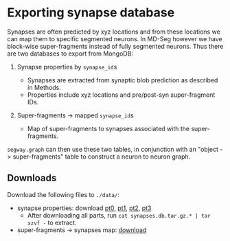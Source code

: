 # Exporting synapse database

Synapses are often predicted by xyz locations and from these locations we can map them to specific segmented neurons. In MD-Seg however we have block-wise super-fragments instead of fully segmented neurons. Thus there are two databases to export from MongoDB:

1. Synapse properties by `synapse_id`s
    - Synapses are extracted from synaptic blob prediction as described in Methods.
    - Properties include xyz locations and pre/post-syn super-fragment IDs.

2. Super-fragments -> mapped `synapse_id`s
    - Map of super-fragments to synapses associated with the super-fragments.

`segway.graph` can then use these two tables, in conjunction with an "object -> super-fragments" table to construct a neuron to neuron graph.

## Downloads

Download the following files to `./data/`:
- synapse properties: download [pt0](https://github.com/htem/cb2_project_analysis_files/releases/download/230414/synapses.db.tar.gz.aa), [pt1](https://github.com/htem/cb2_project_analysis_files/releases/download/230414/synapses.db.tar.gz.ab), [pt2](https://github.com/htem/cb2_project_analysis_files/releases/download/230414/synapses.db.tar.gz.ac), [pt3](https://github.com/htem/cb2_project_analysis_files/releases/download/230414/synapses.db.tar.gz.ad)
    - After downloading all parts, run `cat synapses.db.tar.gz.* | tar xzvf -` to extract.
- super-fragments -> synapses map: [download](https://github.com/htem/cb2_project_analysis_files/releases/download/230414/superfragments.db.gz)

